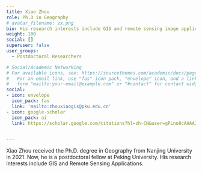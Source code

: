 ```yaml
---
title: Xiao Zhou
role: Ph.D in Geography
# avatar_filename: zx.png
bio: His research interests include GIS and remote sensing image applications.
weight: 100
social: []
superuser: false
user_groups:
  - Postdoctoral Researchers

# Social/Academic Networking
# For available icons, see: https://sourcethemes.com/academic/docs/page-builder/#icons
#   For an email link, use "fas" icon pack, "envelope" icon, and a link in the
#   form "mailto:your-email@example.com" or "#contact" for contact widget.
social:
- icon: envelope
  icon_pack: fas
  link: 'mailto:zhouxiaogis@pku.edu.cn'
- icon: google-scholar
  icon_pack: ai
  link: https://scholar.google.com/citations?hl=zh-CN&user=gPLno8cAAAAJ


---
```

Xiao Zhou received the Ph.D. degree in Geography from Nanjing University in 2021. Now, he is a postdoctoral fellow at Peking University. His research interests include GIS and Remote Sensing Applications.